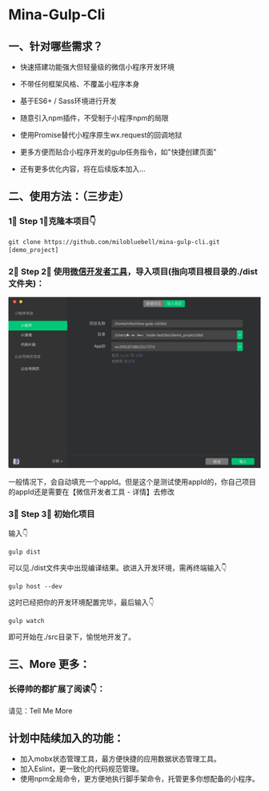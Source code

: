 # Mina-Gulp-Cli



## 一、针对哪些需求？

* 快速搭建功能强大但轻量级的微信小程序开发环境
  
* 不带任何框架风格、不覆盖小程序本身
  
* 基于ES6+ / Sass环境进行开发
  
* 随意引入npm插件，不受制于小程序npm的局限
  
* 使用Promise替代小程序原生wx.request的回调地狱
  
* 更多方便而贴合小程序开发的gulp任务指令，如"快捷创建页面"
  
* 还有更多优化内容，将在后续版本加入...



## 二、使用方法：（三步走）

### 1⃣️ Step 1：克隆本项目👇
```
git clone https://github.com/milobluebell/mina-gulp-cli.git [demo_project]
```

### 2⃣️ Step 2： 使用[微信开发者工具](https://developers.weixin.qq.com/miniprogram/dev/devtools/download.html)，导入项目(指向项目根目录的./dist文件夹)： 
![Image text](https://raw.githubusercontent.com/milobluebell/imgs-repo/master/img/intro-pic.png)

一般情况下，会自动填充一个appId。但是这个是测试使用appId的，你自己项目的appId还是需要在【微信开发者工具 - 详情】去修改

### 3⃣️ Step 3： 初始化项目
输入👇
```
gulp dist
```
可以见./dist文件夹中出现编译结果。欲进入开发环境，需再终端输入👇
```
gulp host --dev
```
这时已经把你的开发环境配置完毕，最后输入👇
```
gulp watch
```
即可开始在./src目录下，愉悦地开发了。



## 三、More 更多：
### 长得帅的都扩展了阅读👇：
请见：Tell Me More



## 计划中陆续加入的功能：
* 加入mobx状态管理工具，最方便快捷的应用数据状态管理工具。
* 加入Eslint，更一致化的代码规范管理。
* 使用npm全局命令，更方便地执行脚手架命令，托管更多你想配备的小程序。